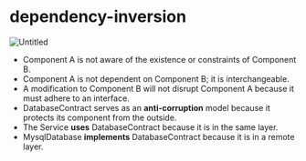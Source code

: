 # dependency-inversion

![Untitled](https://github.com/DeGraciaMathieu/dependency-inversion/assets/11473997/2ca454fb-30ca-4abb-8cf1-29deac161463)

- Component A is not aware of the existence or constraints of Component B.
- Component A is not dependent on Component B; it is interchangeable.
- A modification to Component B will not disrupt Component A because it must adhere to an interface.
- DatabaseContract serves as an **anti-corruption** model because it protects its component from the outside.
- The Service **uses** DatabaseContract because it is in the same layer.
- MysqlDatabase **implements** DatabaseContract because it is in a remote layer.
